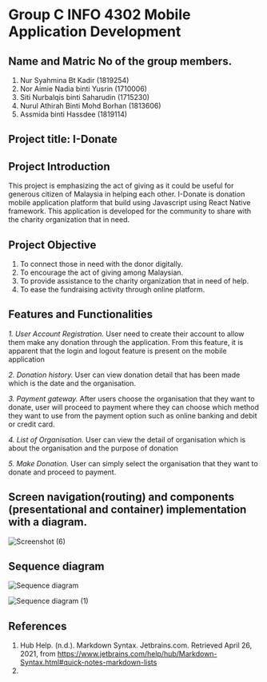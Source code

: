 # Group C INFO 4302 Mobile Application Development

## Name and Matric No of the group members. 
1. Nur Syahmina Bt Kadir (1819254)
2. Nor Aimie Nadia binti Yusrin (1710006)
3. Siti Nurbalqis binti Saharudin (1715230)
4. Nurul Athirah Binti Mohd Borhan (1813606)
5. Assmida binti Hassdee (1819114)

## Project title: I-Donate

## Project Introduction
This project is emphasizing the act of giving as it could be useful for generous citizen of Malaysia in helping each other. I-Donate is donation mobile application platform that build using Javascript using React Native framework. This application is developed for the community to share with the charity organization that in need.  

## Project Objective
1. To connect those in need with the donor digitally.
2. To encourage the act of giving among Malaysian. 
3. To provide assistance to the charity organization that in need of help. 
4. To ease the fundraising activity through online platform.  

## Features and Functionalities
*1. User Account Registration.*
User need to create their account to allow them make any donation through the application. From this feature, it is apparent that the login and logout feature is present on the mobile application

*2. Donation history.*
User can view donation detail that has been made which is the date and the organisation. 

*3. Payment gateway.*
After users choose the organisation that they want to donate, user will proceed to payment where they can choose which method they want to use from the payment option such as online banking and debit or credit card.

*4. List of Organisation.*
User can view the detail of organisation which is about the organisation and the purpose of donation

*5. Make Donation.*
User can simply select the organisation that they want to donate and proceed to payment.

## Screen navigation(routing) and components (presentational and container) implementation with a diagram.

![Screenshot (6)](https://user-images.githubusercontent.com/74192884/116253274-e8f76500-a7a2-11eb-8834-5a76379a1ec6.png)


## Sequence diagram

![Sequence diagram](https://user-images.githubusercontent.com/74192884/116032855-fae9e280-a692-11eb-8dbe-20f58135ec95.png)


![Sequence diagram (1)](https://user-images.githubusercontent.com/74192884/116032891-0937fe80-a693-11eb-99c2-f772d6bd25d7.png)


## References
1. Hub Help. (n.d.). Markdown Syntax. Jetbrains.com. Retrieved April 26, 2021, from https://www.jetbrains.com/help/hub/Markdown-Syntax.html#quick-notes-markdown-lists
2. 
